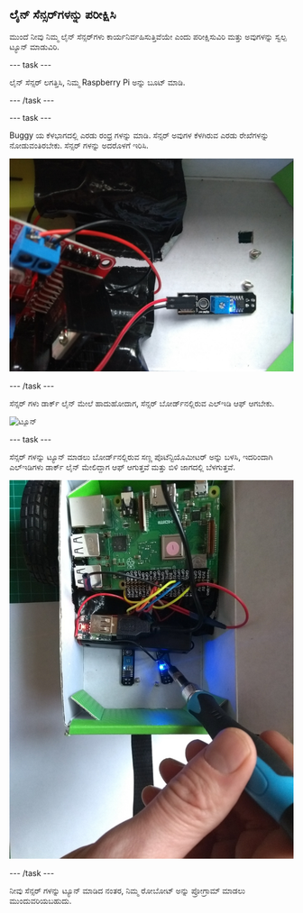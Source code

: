 ## ಲೈನ್ ಸೆನ್ಸರ್‌ಗಳನ್ನು ಪರೀಕ್ಷಿಸಿ

ಮುಂದೆ ನೀವು ನಿಮ್ಮ ಲೈನ್ ಸೆನ್ಸರ್‌ಗಳು ಕಾರ್ಯನಿರ್ವಹಿಸುತ್ತಿವೆಯೇ ಎಂದು ಪರೀಕ್ಷಿಸುವಿರಿ ಮತ್ತು ಅವುಗಳನ್ನು ಸ್ವಲ್ಪ ಟ್ಯೂನ್ ಮಾಡುವಿರಿ.

--- task ---

ಲೈನ್ ಸೆನ್ಸರ್ ಲಗತ್ತಿಸಿ, ನಿಮ್ಮ Raspberry Pi ಅನ್ನು ಬೂಟ್ ಮಾಡಿ.

--- /task ---

--- task ---

Buggy ಯ ಕೆಳಭಾಗದಲ್ಲಿ ಎರಡು ರಂಧ್ರ ಗಳನ್ನು ಮಾಡಿ. ಸೆನ್ಸರ್ ಅವುಗಳ ಕೆಳಗಿರುವ ಎರಡು ರೇಖೆಗಳನ್ನು ನೋಡುವಂತಿರಬೇಕು. ಸೆನ್ಸರ್ ಗಳನ್ನು ಅದರೊಳಗೆ ಇರಿಸಿ.

![ಥ್ರೂ-ಹೋಲ್](images/throughhole.jpg)

--- /task ---

ಸೆನ್ಸರ್ ಗಳು ಡಾರ್ಕ್ ಲೈನ್ ಮೇಲೆ ಹಾದುಹೋದಾಗ, ಸೆನ್ಸರ್ ಬೋರ್ಡ್‌ನಲ್ಲಿರುವ ಎಲ್ಇಡಿ ಆಫ್ ಆಗಬೇಕು.

![ಟ್ಯೂನ್](images/tune.gif)

--- task ---

ಸೆನ್ಸರ್ ಗಳನ್ನು ಟ್ಯೂನ್ ಮಾಡಲು ಬೋರ್ಡ್‌ನಲ್ಲಿರುವ ಸಣ್ಣ ಪೊಟೆನ್ಟಿಯೊಮೀಟರ್ ಅನ್ನು ಬಳಸಿ, ಇದರಿಂದಾಗಿ ಎಲ್ಇಡಿಗಳು ಡಾರ್ಕ್ ಲೈನ್‌ ಮೇಲಿದ್ದಾಗ ಆಫ್ ಆಗುತ್ತವೆ ಮತ್ತು ಬಿಳಿ ಜಾಗದಲ್ಲಿ ಬೆಳಗುತ್ತವೆ.

![ಟ್ಯೂನ್](images/tune.jpg)

--- /task ---

ನೀವು ಸೆನ್ಸರ್ ಗಳನ್ನು ಟ್ಯೂನ್ ಮಾಡಿದ ನಂತರ, ನಿಮ್ಮ ರೋಬೋಟ್ ಅನ್ನು ಪ್ರೋಗ್ರಾಮ್ ಮಾಡಲು ಮುಂದುವರಿಯಬಹುದು.